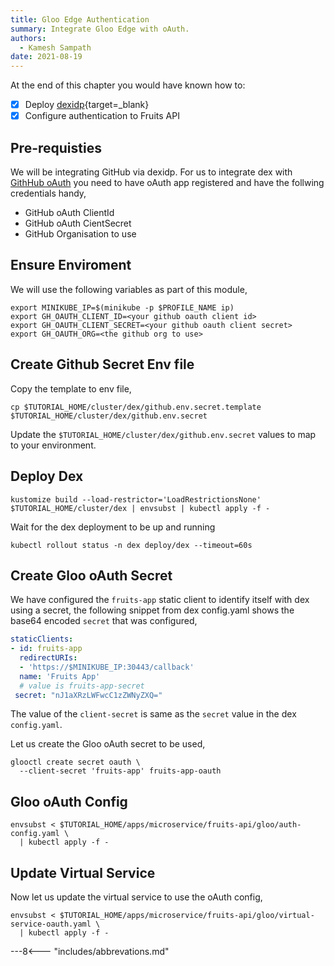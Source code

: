 ```yaml
---
title: Gloo Edge Authentication
summary: Integrate Gloo Edge with oAuth.
authors:
  - Kamesh Sampath
date: 2021-08-19
---
```


At the end of this chapter you would have known how to:

- [x] Deploy [dexidp](https://dexidp.io){target=_blank}
- [x] Configure authentication to Fruits API

## Pre-requisties

We will be integrating GitHub via dexidp. For us to integrate dex with [GithHub oAuth](https://github.com/settings/applications/new) you need to have oAuth app registered and have the follwing credentials handy,

- GitHub oAuth ClientId
- GitHub oAuth CientSecret
- GitHub Organisation to use

## Ensure Enviroment

We will use the following variables as part of this module,

```shell
export MINIKUBE_IP=$(minikube -p $PROFILE_NAME ip)
export GH_OAUTH_CLIENT_ID=<your github oauth client id>
export GH_OAUTH_CLIENT_SECRET=<your github oauth client secret>
export GH_OAUTH_ORG=<the github org to use>
```

## Create Github Secret Env file

Copy the template to env file,

```shell
cp $TUTORIAL_HOME/cluster/dex/github.env.secret.template $TUTORIAL_HOME/cluster/dex/github.env.secret
```

Update the `$TUTORIAL_HOME/cluster/dex/github.env.secret` values to map to your environment.

## Deploy Dex

```shell
kustomize build --load-restrictor='LoadRestrictionsNone' $TUTORIAL_HOME/cluster/dex | envsubst | kubectl apply -f - 
```

Wait for the dex deployment to be up and running

```shell
kubectl rollout status -n dex deploy/dex --timeout=60s
```

## Create Gloo oAuth Secret

We have configured the `fruits-app` static client to identify itself with dex using a secret, the following snippet from dex config.yaml shows the base64 encoded `secret` that was configured,

```yaml hl_lines="7"
staticClients:
- id: fruits-app
  redirectURIs:
  - 'https://$MINIKUBE_IP:30443/callback'
  name: 'Fruits App'
  # value is fruits-app-secret
 secret: "nJ1aXRzLWFwcC1zZWNyZXQ="
```

The value of the `client-secret` is same as the `secret` value in the dex `config.yaml`.

Let us create the Gloo oAuth secret to be used,

```shell
glooctl create secret oauth \
  --client-secret 'fruits-app' fruits-app-oauth
```

## Gloo oAuth Config

```shell
envsubst < $TUTORIAL_HOME/apps/microservice/fruits-api/gloo/auth-config.yaml \
  | kubectl apply -f -
```

## Update Virtual Service

Now let us update the virtual service to use the oAuth config,

```shell
envsubst < $TUTORIAL_HOME/apps/microservice/fruits-api/gloo/virtual-service-oauth.yaml \
  | kubectl apply -f -
```

---8<--- "includes/abbrevations.md"
